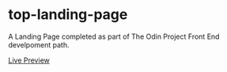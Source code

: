 # top-landing-page
A Landing Page completed as part of The Odin Project Front End develpoment path. 

<a href="https://m-hassan-raza.github.io/top-landing-page/">Live Preview<a>
